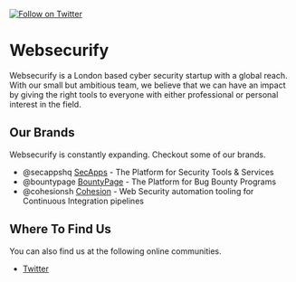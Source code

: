 [![Follow on Twitter](https://img.shields.io/twitter/follow/websecurify.svg?logo=twitter)](https://twitter.com/websecurify)

# Websecurify

Websecurify is a London based cyber security startup with a global reach. With our small but ambitious team, we believe that we can have an impact by giving the right tools to everyone with either professional or personal interest in the field.

## Our Brands

Websecurify is constantly expanding. Checkout some of our brands.

* @secappshq [SecApps](https://secapps.com) - The Platform for Security Tools & Services
* @bountypage [BountyPage](https://bountypage.com) - The Platform for Bug Bounty Programs
* @cohesionsh [Cohesion](https://cohesion.sh) - Web Security automation tooling for Continuous Integration pipelines

## Where To Find Us

You can also find us at the following online communities.

* [Twitter](https://twitter.com/websecurify)
